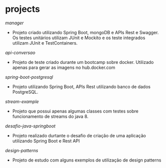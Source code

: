 # projects

*manager*

- Projeto criado utilizando Spring Boot, mongoDB e APIs Rest e Swagger. Os testes unitários utilizam JUnit e Mockito e os teste integrados utilizam JUnit e TestContainers.

*api-conversao*

- Projeto de teste criado durante um bootcamp sobre docker. Utilizado apenas para gerar as imagens no hub.docker.com

*spring-boot-postgresql*

- Projeto utilizando Spring Boot, APIs Rest utilizando banco de dados PostgreSQL.

*stream-example*

- Projeto que possui apenas algumas classes com testes sobre funcionamento de streams do java 8.

*desafio-java-springboot*

- Projeto realizado durtante o desafio de criação de uma aplicação utilizando Spring Boot e Rest API

*design-patterns*

- Projeto de estudo com alguns exemplos de utilização de design patterns
